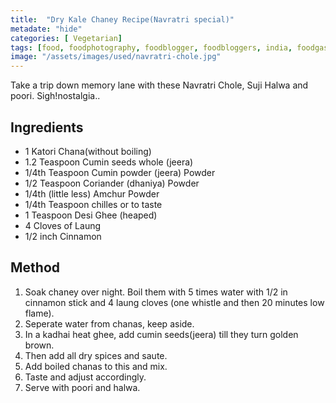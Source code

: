 ```yaml
---
title:  "Dry Kale Chaney Recipe(Navratri special)"
metadate: "hide"
categories: [ Vegetarian]
tags: [food, foodphotography, foodblogger, foodbloggers, india, foodgasm, indianfood, love, foodcoma, foodporn,indiancooking, indianrecipe, foodlovers, indianfood, indianfoodbloggers, foodiesofinstagram, foodlove, indian, indiancouple, eatlocal, eathealthy, eatwell, desifood, trending, tasty, taste, yummyinmytummy, foodie, instafood, instafoodie, foodstagram, instagood, passionatepaprika, foodblog, easy, indian, recipe, mothersrecipe, cooking, easycooking, easyrecipe, simple, simplefood, kalechaney, dry, subzi, easyindianfood]
image: "/assets/images/used/navratri-chole.jpg"
---
```


Take a trip down memory lane with these Navratri Chole, Suji Halwa and poori. Sigh!nostalgia.. 

## Ingredients

- 1 Katori Chana(without boiling)
- 1.2 Teaspoon Cumin seeds whole (jeera)
- 1/4th Teaspoon Cumin powder (jeera) Powder
- 1/2 Teaspoon Coriander (dhaniya) Powder
- 1/4th (little less) Amchur Powder
- 1/4th Teaspoon chilles or to taste
- 1 Teaspoon Desi Ghee (heaped)
- 4 Cloves of Laung
- 1/2 inch Cinnamon

## Method

1. Soak chaney over night. Boil them with 5 times water with 1/2 in cinnamon stick and 4 laung cloves (one whistle and then 20 minutes low flame). 
2. Seperate water from chanas, keep aside. 
3. In a kadhai heat ghee, add cumin seeds(jeera) till they turn golden brown. 
4. Then add all dry spices and saute. 
5. Add boiled chanas to this and mix. 
6. Taste and adjust accordingly.
7. Serve with poori and halwa. 


